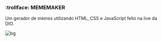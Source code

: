 ### :trollface: MEMEMAKER

 Um gerador de memes utilizando HTML, CSS e JavaScript feito na live da DIO.
 
 ![bg](https://user-images.githubusercontent.com/96800792/202780431-62f1aed3-9caa-4568-89c7-d0e1be125c7b.jpg)

